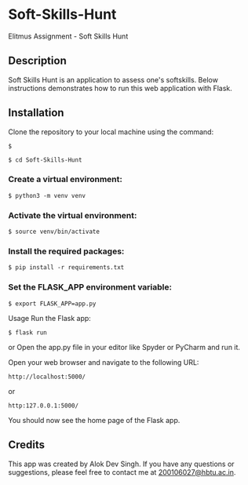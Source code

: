 # Soft-Skills-Hunt
Elitmus Assignment - Soft Skills Hunt

## Description
Soft Skills Hunt is an application to assess one's softskills. Below instructions demonstrates how to run this web application with Flask.

## Installation
Clone the repository to your local machine using the command:
```console
$ 
```

```console
$ cd Soft-Skills-Hunt
```

### Create a virtual environment:
```console
$ python3 -m venv venv
```
### Activate the virtual environment:
```console
$ source venv/bin/activate
```

### Install the required packages:
```console
$ pip install -r requirements.txt

```

### Set the FLASK_APP environment variable:
```console
$ export FLASK_APP=app.py
```

Usage
Run the Flask app:
```console
$ flask run

```
or Open the app.py file in your editor like Spyder or PyCharm and run it.

Open your web browser and navigate to the following URL:
```console
http://localhost:5000/
```
or 
```console
http:127.0.0.1:5000/
```

You should now see the home page of the Flask app.
## Credits
This app was created by Alok Dev Singh. If you have any questions or suggestions, please feel free to contact me at 200106027@hbtu.ac.in.
